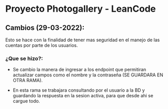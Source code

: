 # Proyecto Photogallery - LeanCode

## Cambios (29-03-2022):
Esto se hace con la finalidad de tener mas seguridad en el manejo de las cuentas por parte de los usuarios.

### ¿Que se hizo?:

- Se cambio la manera de ingresar a los endpoint que permitiran actualizar campos como el nombre y la contraseña (SE GUARDARA EN OTRA RAMA).

- En esta rama se trabajara consultando por el usuario a la BD y guardando la respuesta en la sesion activa, para que desde ahi se cargue todo.

